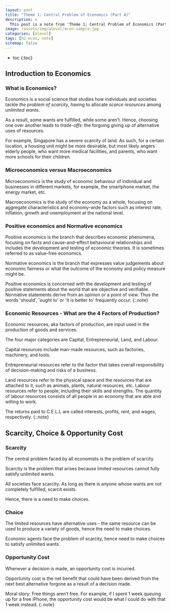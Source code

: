```yaml
---
layout: post
title: "Theme 1: Central Problem of Economics (Part A)"
description: >
  This post is a note from 'Theme 1: Central Problem of Economics (Part A)'
image: /assets/img/alevel/econ-sample.jpg
categories: [alevel]
tags: [h2-econ, note]
sitemap: false
---
```


* toc
{:toc}

## Introduction to Economics

### What is Economics?

Economics is a social science that studies how individuals and societies tackle _the problem of scarcity_,
having to allocate _scarce resources_ among _unlimited wants_.

As a result, some wants are fulfilled, while some aren’t. Hence, choosing one over another leads to
_trade-offs_: the forgoing giving up of alternative uses of resources.

For example, Singapore has a severe scarcity of land. As such, for a certain location, a housing unit might be
more desirable, but most likely angers elderly people, who want more medical facilities, and parents, who want
more schools for their children.

### Microeconomics versus Macroeconomics

Microeconomics is the study of economic behaviour of individual and businesses in different markets, for
example, the smartphone market, the energy market, etc.

Macroeconomics is the study of the economy as a whole, focusing on aggregate characteristics and economy-wide
factors such as interest rate, inflation, growth and unemployment at the national level.

### Positive economics and Normative economics

Positive economics is the branch that describes economic phenomena, focusing on facts and cause-and-effect
behavioural relationships and includes the development and testing of economic theories. It is sometimes
referred to as value-free economics.

Normative economics is the branch that expresses value judgements about economic fairness or what the outcome
of the economy and policy measure might be.

Positive economics is concerned with the development and testing of positive statements about the world that
are objective and verifiable. Normative statements derive from an opinion or a point of view. Thus the words
'should', 'ought to' or 'it is better to' frequently occur.
{:.note}

### Economic Resources - What are the 4 Factors of Production?

Economic resources, aka factors of production, are input used in the production of goods and services.

The four major categories are Capital, Entrepreneurial, Land, and Labour.

Capital resources include man-made resources, such as factories, machinery, and tools.

Entrepreneurial resources refer to the factor that takes overall responsibility of decision-making and risks
of a business.

Land resources refer to the physical space and the resources that are attached to it, such as animals, plants,
natural resources, etc.
Labour resources refer to people, including their skills and strengths. The quantity of labour resources
consists of all people in an economy that are able and willing to work.

The returns paid to C.E.L.L are called interests, profits, rent, and wages, respectively.
{:.note}

## Scarcity, Choice & Opportunity Cost

### Scarcity

The central problem faced by all economists is the problem of scarcity.

Scarcity is the problem that arises because limited resources cannot fully satisfy unlimited wants.

All societies face scarcity. As long as there is anyone whose wants are not completely fulfilled, scarcit
exists.

Hence, there is a need to make choices.

### Choice

The limited resources have alternative uses - the same resource can be used to produce a variety of goods,
hence the need to make choices.

Economic agents face the problem of scarcity, hence need to make choices to satisfy unlimited wants.

### Opportunity Cost

Whenever a decision is made, an opportunity cost is incurred.

Opportunity cost is the net benefit that could have been derived from the next best alternative forgone as a
result of a decision made.

Moral story: Free things aren’t free. For example, if I spent 1 week queuing up for a free iPhone, the
opportunity cost would be what I could do with that 1 week instead.
{:.note}
